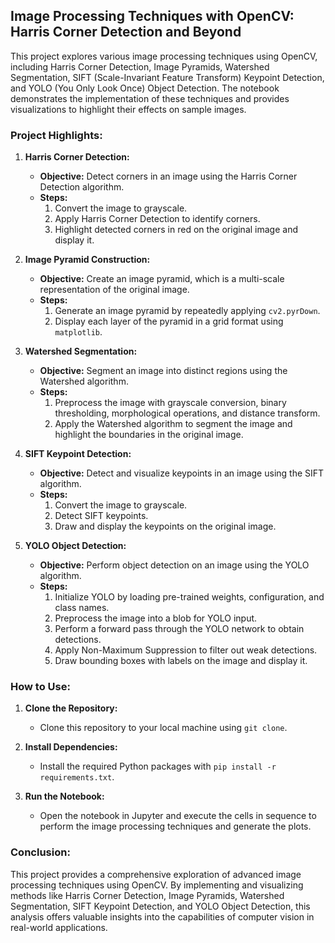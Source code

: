 ## Image Processing Techniques with OpenCV: Harris Corner Detection and Beyond

This project explores various image processing techniques using OpenCV, including Harris Corner Detection, Image Pyramids, Watershed Segmentation, SIFT (Scale-Invariant Feature Transform) Keypoint Detection, and YOLO (You Only Look Once) Object Detection. The notebook demonstrates the implementation of these techniques and provides visualizations to highlight their effects on sample images.

### Project Highlights:

1. **Harris Corner Detection:**
   - **Objective:** Detect corners in an image using the Harris Corner Detection algorithm.
   - **Steps:**
     1. Convert the image to grayscale.
     2. Apply Harris Corner Detection to identify corners.
     3. Highlight detected corners in red on the original image and display it.


2. **Image Pyramid Construction:**
   - **Objective:** Create an image pyramid, which is a multi-scale representation of the original image.
   - **Steps:**
     1. Generate an image pyramid by repeatedly applying `cv2.pyrDown`.
     2. Display each layer of the pyramid in a grid format using `matplotlib`.


3. **Watershed Segmentation:**
   - **Objective:** Segment an image into distinct regions using the Watershed algorithm.
   - **Steps:**
     1. Preprocess the image with grayscale conversion, binary thresholding, morphological operations, and distance transform.
     2. Apply the Watershed algorithm to segment the image and highlight the boundaries in the original image.


4. **SIFT Keypoint Detection:**
   - **Objective:** Detect and visualize keypoints in an image using the SIFT algorithm.
   - **Steps:**
     1. Convert the image to grayscale.
     2. Detect SIFT keypoints.
     3. Draw and display the keypoints on the original image.


5. **YOLO Object Detection:**
   - **Objective:** Perform object detection on an image using the YOLO algorithm.
   - **Steps:**
     1. Initialize YOLO by loading pre-trained weights, configuration, and class names.
     2. Preprocess the image into a blob for YOLO input.
     3. Perform a forward pass through the YOLO network to obtain detections.
     4. Apply Non-Maximum Suppression to filter out weak detections.
     5. Draw bounding boxes with labels on the image and display it.


### How to Use:

1. **Clone the Repository:**
   - Clone this repository to your local machine using `git clone`.
   
2. **Install Dependencies:**
   - Install the required Python packages with `pip install -r requirements.txt`.

3. **Run the Notebook:**
   - Open the notebook in Jupyter and execute the cells in sequence to perform the image processing techniques and generate the plots.


### Conclusion:

This project provides a comprehensive exploration of advanced image processing techniques using OpenCV. By implementing and visualizing methods like Harris Corner Detection, Image Pyramids, Watershed Segmentation, SIFT Keypoint Detection, and YOLO Object Detection, this analysis offers valuable insights into the capabilities of computer vision in real-world applications.
